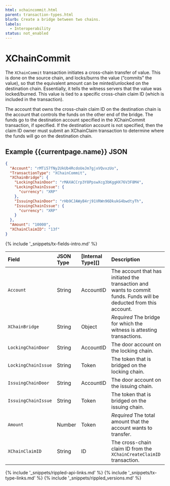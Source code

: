 ```yaml
---
html: xchaincommit.html 
parent: transaction-types.html
blurb: Create a bridge between two chains.
labels:
  - Interoperability
status: not_enabled
---
```

# XChainCommit

The `XChainCommit` transaction initiates a cross-chain transfer of value. This is done on the source chain, and locks/burns the value (“commits” the value), so that the equivalent amount can be minted/unlocked on the destination chain. Essentially, it tells the witness servers that the value was locked/burned. This value is tied to a specific cross-chain claim ID (which is included in the transaction).

The account that owns the cross-chain claim ID on the destination chain is the account that controls the funds on the other end of the bridge. The funds go to the destination account specified in the XChainCommit transaction, if specified. If the destination account is not specified, then the claim ID owner must submit an XChainClaim transaction to determine where the funds will go on the destination chain.


## Example {{currentpage.name}} JSON


```json
{
  "Account": "rMTi57fNy2UkUb4RcdoUeJm7gjxVQvxzUo",
  "TransactionType": "XChainCommit",
  "XChainBridge": {
    "LockingChainDoor": "rMAXACCrp3Y8PpswXcg3bKggHX76V3F8M4",
    "LockingChainIssue": {
      "currency": "XRP"
    },
    "IssuingChainDoor": "rHb9CJAWyB4rj91VRWn96DkukG4bwdtyTh",
    "IssuingChainIssue": {
      "currency": "XRP"
    }
  },
  "Amount": "10000",
  "XChainClaimID": "13f"
}
```


{% include '_snippets/tx-fields-intro.md' %}

| Field         | JSON Type           | [Internal Type][] | Description        |
|:--------------|:--------------------|:------------------|:-------------------|
| `Account` | String | AccountID | The account that has initiated the transaction and wants to commit funds. Funds will be deducted from this account. |
| `XChainBridge`| String | Object | _Required_ The bridge for which the witness is attesting transactions. |
| `LockingChainDoor` | String | AccountID | The door account on the locking chain. |
| `LockingChainIssue` | String | Token | The token that is bridged on the locking chain. |
| `IssuingChainDoor` | String  |  AccountID | The door account on the issuing chain. |
| `IssuingChainIssue` | String | Token | The token that is bridged on the issuing chain. |
| `Amount`  | Number  | Token |  _Required_ The total amount that the account wants to transfer. |
| `XChainClaimID` | String | ID | The cross-chain claim ID from the `XChainCreateClaimID` transaction. |



<!-- ## Error Cases

In addition to errors that can occur for all transactions, {{currentpage.name}} transactions can result in the following [transaction result codes](transaction-results.html):

| Error Code                    | Description                                  |
|:------------------------------|:---------------------------------------------|
| `temDISABLED`                 | The [NonFungibleTokensV1 amendment][] is not enabled. |
-->


<!--{# common link defs #}-->
{% include '_snippets/rippled-api-links.md' %}
{% include '_snippets/tx-type-links.md' %}
{% include '_snippets/rippled_versions.md' %}
